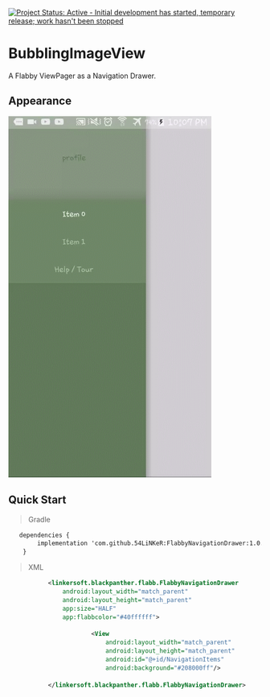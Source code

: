[![Project Status: Active - Initial development has started, temporary release; work hasn't been stopped ](http://www.repostatus.org/badges/0.1.0/active.svg)](http://www.repostatus.org/#active)

BubblingImageView
=============
A Flabby ViewPager as a Navigation Drawer.

## Appearance

![Demo](shots/appearance.gif)

## Quick Start

> Gradle

```xml
   dependencies {
        implementation 'com.github.54LiNKeR:FlabbyNavigationDrawer:1.0.0'
    }
```

> XML

```xml
           <linkersoft.blackpanther.flabb.FlabbyNavigationDrawer
               android:layout_width="match_parent"
               android:layout_height="match_parent"
               app:size="HALF"
               app:flabbcolor="#40ffffff">

                       <View
                           android:layout_width="match_parent"
                           android:layout_height="match_parent"
                           android:id="@+id/NavigationItems"
                           android:background="#208000ff"/>

           </linkersoft.blackpanther.flabb.FlabbyNavigationDrawer>
```

